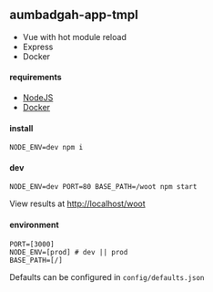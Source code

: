 ## aumbadgah-app-tmpl

- Vue with hot module reload
- Express
- Docker

#### requirements

- [NodeJS](https://nodejs.org/en/download/)
- [Docker](https://docs.docker.com/engine/installation/)

#### install

```
NODE_ENV=dev npm i
```

#### dev

```
NODE_ENV=dev PORT=80 BASE_PATH=/woot npm start
```

View results at [http://localhost/woot](http://localhost/woot)

#### environment

```
PORT=[3000]
NODE_ENV=[prod] # dev || prod
BASE_PATH=[/]
```

Defaults can be configured in `config/defaults.json`
